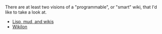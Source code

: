 There are at least two visions of a "programmable", or "smart" wiki,
that I'd like to take a look at.

- [Lisp, mud, and wikis](http://fexpr.blogspot.com/2018/10/lisp-mud-and-wikis.html)
- [Wikilon](https://github.com/dmbarbour/wikilon/blob/master/docs/AwelonLang.md)

